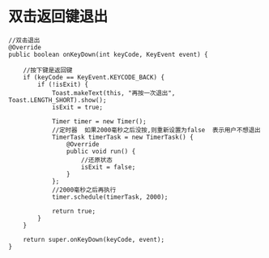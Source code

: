# 双击返回键退出

	//双击退出
    @Override
    public boolean onKeyDown(int keyCode, KeyEvent event) {

        //按下键是返回键
        if (keyCode == KeyEvent.KEYCODE_BACK) {
            if (!isExit) {
                Toast.makeText(this, "再按一次退出", Toast.LENGTH_SHORT).show();
                isExit = true;

                Timer timer = new Timer();
                //定时器  如果2000毫秒之后没按,则重新设置为false  表示用户不想退出
                TimerTask timerTask = new TimerTask() {
                    @Override
                    public void run() {
                        //还原状态
                        isExit = false;
                    }
                };
                //2000毫秒之后再执行
                timer.schedule(timerTask, 2000);

                return true;
            }
        }

        return super.onKeyDown(keyCode, event);
    }